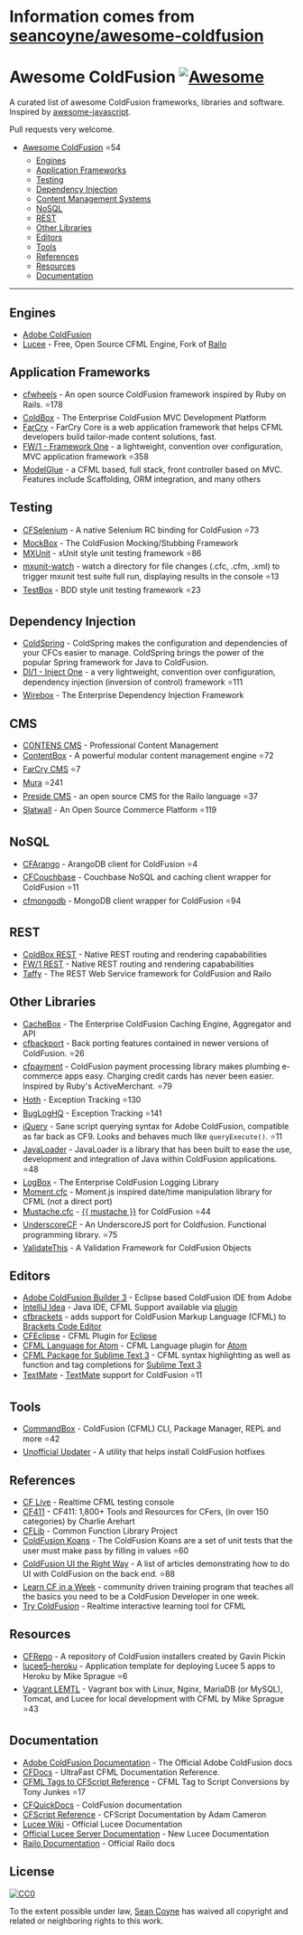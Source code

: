 # Information comes from [seancoyne/awesome-coldfusion](https://github.com/seancoyne/awesome-coldfusion)
# Awesome ColdFusion [![Awesome](https://cdn.rawgit.com/sindresorhus/awesome/d7305f38d29fed78fa85652e3a63e154dd8e8829/media/badge.svg)](https://github.com/sindresorhus/awesome)

A curated list of awesome ColdFusion frameworks, libraries and software. Inspired by [awesome-javascript](https://github.com/sorrycc/awesome-javascript).

Pull requests very welcome.

* [Awesome ColdFusion](https://github.com/seancoyne/awesome-coldfusion) :star:54
	* [Engines](#engines)
	* [Application Frameworks](#application-frameworks)
	* [Testing](#testing)
	* [Dependency Injection](#dependency-injection)
	* [Content Management Systems](#cms)
	* [NoSQL](#nosql)
	* [REST](#rest)
	* [Other Libraries](#other-libraries)
	* [Editors](#editors)
	* [Tools](#tools)
	* [References](#references)
	* [Resources](#resources)
	* [Documentation](#documentation)
	
----

## Engines

* [Adobe ColdFusion](http://www.adobe.com/products/coldfusion-family.html)
* [Lucee](http://lucee.org/) - Free, Open Source CFML Engine, Fork of [Railo](http://www.getrailo.org/)

## Application Frameworks

* [cfwheels](https://github.com/cfwheels/cfwheels) - An open source ColdFusion framework inspired by Ruby on Rails. :star:178
* [ColdBox](http://www.coldbox.org) - The Enterprise ColdFusion MVC Development Platform
* [FarCry](http://www.farcrycore.org) - FarCry Core is a web application framework that helps CFML developers build tailor-made content solutions, fast.
* [FW/1 - Framework One](https://github.com/framework-one/fw1) - a lightweight, convention over configuration, MVC application framework :star:358
* [ModelGlue](http://model-glue.com) - a CFML based, full stack, front controller based on MVC. Features include Scaffolding, ORM integration, and many others

## Testing

* [CFSelenium](https://github.com/teamcfadvance/CFSelenium) - A native Selenium RC binding for ColdFusion :star:73
* [MockBox](http://wiki.coldbox.org/wiki/MockBox.cfm) - The ColdFusion Mocking/Stubbing Framework
* [MXUnit](https://github.com/mxunit/mxunit) - xUnit style unit testing framework :star:86
* [mxunit-watch](https://github.com/atuttle/mxunit-watch) - watch a directory for file changes (.cfc, .cfm, .xml) to trigger mxunit test suite full run, displaying results in the console :star:13
* [TestBox](https://github.com/Ortus-Solutions/TestBox) - BDD style unit testing framework :star:23

## Dependency Injection

* [ColdSpring](http://www.coldspringframework.org/) - ColdSpring makes the configuration and dependencies of your CFCs easier to manage. ColdSpring brings the power of the popular Spring framework for Java to ColdFusion.
* [DI/1 - Inject One](https://github.com/framework-one/di1) - a very lightweight, convention over configuration, dependency injection (inversion of control) framework :star:111
* [Wirebox](http://wiki.coldbox.org/wiki/WireBox.cfm) - The Enterprise Dependency Injection Framework

## CMS

* [CONTENS CMS](http://www.contens.com/) - Professional Content Management
* [ContentBox](https://github.com/Ortus-Solutions/ContentBox) - A powerful modular content management engine :star:72
* [FarCry CMS](https://github.com/farcrycore/plugin-farcrycms) :star:7
* [Mura](https://github.com/blueriver/MuraCMS) :star:241
* [Preside CMS](https://github.com/pixl8/Preside-CMS) - an open source CMS for the Railo language :star:37
* [Slatwall](https://github.com/ten24/Slatwall) - An Open Source Commerce Platform :star:119

## NoSQL

* [CFArango](https://github.com/dajester2013/CFArango) - ArangoDB client for ColdFusion :star:4
* [CFCouchbase](https://github.com/Ortus-Solutions/cfcouchbase-sdk) - Couchbase NoSQL and caching client wrapper for ColdFusion :star:11
* [cfmongodb](https://github.com/marcesher/cfmongodb) - MongoDB client wrapper for ColdFusion :star:94

## REST

* [ColdBox REST](http://wiki.coldbox.org/wiki/Building_Rest_APIs.cfm) - Native REST routing and rendering capababilities
* [FW/1 REST](https://github.com/framework-one/fw1/wiki/Developing-Applications-Manual#controllers-for-rest-apis) - Native REST routing and rendering capababilities
* [Taffy](http://taffy.io) - The REST Web Service framework for ColdFusion and Railo

## Other Libraries

* [CacheBox](http://wiki.coldbox.org/wiki/CacheBox.cfm) - The Enterprise ColdFusion Caching Engine, Aggregator and API
* [cfbackport](https://github.com/misterdai/cfbackport) - Back porting features contained in newer versions of ColdFusion. :star:26
* [cfpayment](https://github.com/ghidinelli/cfpayment) - ColdFusion payment processing library makes plumbing e-commerce apps easy. Charging credit cards has never been easier. Inspired by Ruby's ActiveMerchant. :star:79
* [Hoth](https://github.com/aarongreenlee/Hoth) - Exception Tracking :star:130
* [BugLogHQ](https://github.com/oarevalo/BugLogHQ) - Exception Tracking :star:141
* [iQuery](https://github.com/atuttle/iquery) - Sane script querying syntax for Adobe ColdFusion, compatible as far back as CF9. Looks and behaves much like `queryExecute()`. :star:11
* [JavaLoader](https://github.com/markmandel/JavaLoader) - JavaLoader is a library that has been built to ease the use, development and integration of Java within ColdFusion applications. :star:48
* [LogBox](http://wiki.coldbox.org/wiki/LogBox.cfm) - The Enterprise ColdFusion Logging Library
* [Moment.cfc](https://github.com/AlumnIQ/momentcfc) - Moment.js inspired date/time manipulation library for CFML (not a direct port)
* [Mustache.cfc](https://github.com/rip747/Mustache.cfc) - [{{ mustache }}](http://mustache.github.io) for ColdFusion :star:44
* [UnderscoreCF](https://github.com/russplaysguitar/UnderscoreCF) - An UnderscoreJS port for Coldfusion. Functional programming library. :star:75
* [ValidateThis](http://validatethis.org) - A Validation Framework for ColdFusion Objects

## Editors

* [Adobe ColdFusion Builder 3](http://www.adobe.com/products/coldfusion-builder.html) - Eclipse based ColdFusion IDE from Adobe
* [IntelliJ Idea](http://www.jetbrains.com/idea/) - Java IDE, CFML Support available via [plugin](https://github.com/JetBrains/intellij-plugins/tree/master/CFML)
* [cfbrackets](http://cfbrackets.org) - adds support for ColdFusion Markup Language (CFML) to [Brackets Code Editor](http://brackets.io/)
* [CFEclipse](http://cfeclipse.org) - CFML Plugin for [Eclipse](http://www.eclipse.org/)
* [CFML Language for Atom](https://github.com/atuttle/atom-language-cfml) - CFML Language plugin for [Atom](https://atom.io/)
* [CFML Package for Sublime Text 3](https://github.com/jcberquist/sublimetext-cfml) - CFML syntax highlighting as well as function and tag completions for [Sublime Text 3](http://www.sublimetext.com)
* [TextMate](https://github.com/textmate/coldfusion.tmbundle) - [TextMate](http://macromates.com) support for ColdFusion :star:11

## Tools

* [CommandBox](https://github.com/Ortus-Solutions/commandbox) - ColdFusion (CFML) CLI, Package Manager, REPL and more :star:42
* [Unofficial Updater](http://www.uu-2.info/) - A utility that helps install ColdFusion hotfixes

## References

* [CF Live](http://cflive.net) - Realtime CFML testing console
* [CF411](http://carehart.org/cf411/) - CF411: 1,800+ Tools and Resources for CFers, (in over 150 categories) by Charlie Arehart
* [CFLib](http://cflib.org/) - Common Function Library Project
* [ColdFusion Koans](https://github.com/nodoherty/ColdFusion-Koans) - The ColdFusion Koans are a set of unit tests that the user must make pass by filling in values :star:60
* [ColdFusion UI the Right Way](https://github.com/cfjedimaster/ColdFusion-UI-the-Right-Way) - A list of articles demonstrating how to do UI with ColdFusion on the back end. :star:88
* [Learn CF in a Week](http://www.learncfinaweek.com) - community driven training program that teaches all the basics you need to be a ColdFusion Developer in one week.
* [Try ColdFusion](http://trycf.com/) - Realtime interactive learning tool for CFML

## Resources
* [CFRepo](http://www.gpickin.com/cfrepo/) - A repository of ColdFusion installers created by Gavin Pickin
* [lucee5-heroku](https://github.com/mikesprague/lucee5-heroku) - Application template for deploying Lucee 5 apps to Heroku by Mike Sprague :star:6
* [Vagrant LEMTL](https://github.com/mikesprague/vagrant-lemtl) - Vagrant box with Linux, Nginx, MariaDB (or MySQL), Tomcat, and Lucee for local development with CFML by Mike Sprague :star:43

## Documentation

* [Adobe ColdFusion Documentation](https://helpx.adobe.com/coldfusion/home.html) - The Official Adobe ColdFusion docs
* [CFDocs](http://cfdocs.org/) - UltraFast CFML Documentation Reference.
* [CFML Tags to CFScript Reference](https://github.com/cfchef/cfml-tag-to-script-conversions) -  CFML Tag to Script Conversions by Tony Junkes :star:17
* [CFQuickDocs](http://cfquickdocs.com/) - ColdFusion documentation
* [CFScript Reference](https://github.com/daccfml/cfscript/blob/master/cfscript.md) -  CFScript Documentation by Adam Cameron
* [Lucee Wiki](https://bitbucket.org/lucee/lucee/wiki/Home) - Official Lucee Documentation
* [Official Lucee Server Documentation](http://docs.lucee.org/) - New Lucee Documentation
* [Railo Documentation](https://github.com/getrailo/railo/wiki) - Official Railo docs

## License

[![CC0](http://mirrors.creativecommons.org/presskit/buttons/88x31/svg/cc-zero.svg)](https://creativecommons.org/publicdomain/zero/1.0/)

To the extent possible under law, [Sean Coyne](https://github.com/seancoyne/awesome-coldfusion) has waived all copyright and related or neighboring rights to this work.

